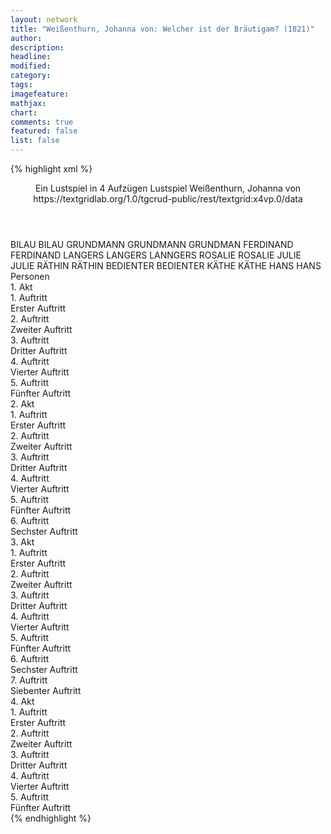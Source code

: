 ```yaml
---
layout: network
title: "Weißenthurn, Johanna von: Welcher ist der Bräutigam? (1821)"
author:
description:
headline:
modified:
category:
tags:
imagefeature:
mathjax:
chart:
comments: true
featured: false
list: false
---
```

{% highlight xml %}
<?xml-model href="https://raw.githubusercontent.com/DLiNa/project/master/rules/lina.rnc"?><?xml-model href="https://raw.githubusercontent.com/DLiNa/project/master/rules/lina.sch"?>
<play xmlns="http://lina.digital">
  <header>
    <title>Welcher ist der Bräutigam?</title>
    <subtitle>Ein Lustspiel in 4 Aufzügen</subtitle>
    <genretitle>Lustspiel</genretitle>
    <author>Weißenthurn, Johanna von</author>
    <date type="print" when="1821"/>
    <date type="premiere"/>
    <date type="written"/>
    <source>https://textgridlab.org/1.0/tgcrud-public/rest/textgrid:x4vp.0/data</source>
  </header>
  <personae>
    <character>
      <name>BILAU</name>
      <alias xml:id="bilau">
        <name>BILAU</name>
      </alias>
    </character>
    <character>
      <name>GRUNDMANN</name>
      <alias xml:id="grundmann">
        <name>GRUNDMANN</name>
      </alias>
      <alias xml:id="grundman">
        <name>GRUNDMAN</name>
      </alias>
    </character>
    <character>
      <name>FERDINAND</name>
      <alias xml:id="ferdinand">
        <name>FERDINAND</name>
      </alias>
    </character>
    <character>
      <name>LANGERS</name>
      <alias xml:id="langers">
        <name>LANGERS</name>
      </alias>
      <alias xml:id="lanngers">
        <name>LANNGERS</name>
      </alias>
    </character>
    <character>
      <name>ROSALIE</name>
      <alias xml:id="rosalie">
        <name>ROSALIE</name>
      </alias>
    </character>
    <character>
      <name>JULIE</name>
      <alias xml:id="julie">
        <name>JULIE</name>
      </alias>
    </character>
    <character>
      <name>RÄTHIN</name>
      <alias xml:id="räthin">
        <name>RÄTHIN</name>
      </alias>
    </character>
    <character>
      <name>BEDIENTER</name>
      <alias xml:id="bedienter">
        <name>BEDIENTER</name>
      </alias>
    </character>
    <character>
      <name>KÄTHE</name>
      <alias xml:id="käthe">
        <name>KÄTHE</name>
      </alias>
    </character>
    <character>
      <name>HANS</name>
      <alias xml:id="hans">
        <name>HANS</name>
      </alias>
    </character>
  </personae>
  <text>
    <div>
      <head>Personen</head>
    </div>
    <div>
      <head>1. Akt</head>
      <div>
        <head>1. Auftritt</head>
        <div>
          <head>Erster Auftritt</head>
          <sp who="#bilau">
            <amount n="20" unit="speech_acts"/>
            <amount n="600" unit="words"/>
            <amount n="12" unit="lines"/>
            <amount n="3315" unit="chars"/>
          </sp>
          <sp who="#grundmann">
            <amount n="18" unit="speech_acts"/>
            <amount n="315" unit="words"/>
            <amount n="12" unit="lines"/>
            <amount n="1782" unit="chars"/>
          </sp>
          <sp who="#ferdinand">
            <amount n="1" unit="speech_acts"/>
            <amount n="3" unit="words"/>
            <amount n="1" unit="lines"/>
            <amount n="22" unit="chars"/>
          </sp>
        </div>
      </div>
      <div>
        <head>2. Auftritt</head>
        <div>
          <head>Zweiter Auftritt</head>
          <sp who="#ferdinand">
            <amount n="21" unit="speech_acts"/>
            <amount n="96" unit="words"/>
            <amount n="20" unit="lines"/>
            <amount n="445" unit="chars"/>
          </sp>
          <sp who="#bilau">
            <amount n="19" unit="speech_acts"/>
            <amount n="500" unit="words"/>
            <amount n="11" unit="lines"/>
            <amount n="2742" unit="chars"/>
          </sp>
          <sp who="#grundmann">
            <amount n="2" unit="speech_acts"/>
            <amount n="8" unit="words"/>
            <amount n="2" unit="lines"/>
            <amount n="37" unit="chars"/>
          </sp>
        </div>
      </div>
      <div>
        <head>3. Auftritt</head>
        <div>
          <head>Dritter Auftritt</head>
          <sp who="#grundmann">
            <amount n="34" unit="speech_acts"/>
            <amount n="301" unit="words"/>
            <amount n="31" unit="lines"/>
            <amount n="1621" unit="chars"/>
          </sp>
          <sp who="#ferdinand">
            <amount n="34" unit="speech_acts"/>
            <amount n="297" unit="words"/>
            <amount n="31" unit="lines"/>
            <amount n="1541" unit="chars"/>
          </sp>
        </div>
      </div>
      <div>
        <head>4. Auftritt</head>
        <div>
          <head>Vierter Auftritt</head>
          <sp who="#langers">
            <amount n="33" unit="speech_acts"/>
            <amount n="1244" unit="words"/>
            <amount n="14" unit="lines"/>
            <amount n="6732" unit="chars"/>
          </sp>
          <sp who="#ferdinand">
            <amount n="32" unit="speech_acts"/>
            <amount n="311" unit="words"/>
            <amount n="31" unit="lines"/>
            <amount n="1590" unit="chars"/>
          </sp>
        </div>
      </div>
      <div>
        <head>5. Auftritt</head>
        <div>
          <head>Fünfter Auftritt</head>
          <sp who="#grundmann">
            <amount n="4" unit="speech_acts"/>
            <amount n="55" unit="words"/>
            <amount n="3" unit="lines"/>
            <amount n="292" unit="chars"/>
          </sp>
          <sp who="#ferdinand">
            <amount n="3" unit="speech_acts"/>
            <amount n="35" unit="words"/>
            <amount n="2" unit="lines"/>
            <amount n="183" unit="chars"/>
          </sp>
        </div>
      </div>
    </div>
    <div>
      <head>2. Akt</head>
      <div>
        <head>1. Auftritt</head>
        <div>
          <head>Erster Auftritt</head>
          <sp who="#rosalie">
            <amount n="13" unit="speech_acts"/>
            <amount n="482" unit="words"/>
            <amount n="5" unit="lines"/>
            <amount n="2613" unit="chars"/>
          </sp>
          <sp who="#julie">
            <amount n="12" unit="speech_acts"/>
            <amount n="120" unit="words"/>
            <amount n="11" unit="lines"/>
            <amount n="642" unit="chars"/>
          </sp>
        </div>
      </div>
      <div>
        <head>2. Auftritt</head>
        <div>
          <head>Zweiter Auftritt</head>
          <sp who="#räthin">
            <amount n="9" unit="speech_acts"/>
            <amount n="345" unit="words"/>
            <amount n="3" unit="lines"/>
            <amount n="2092" unit="chars"/>
          </sp>
          <sp who="#rosalie">
            <amount n="7" unit="speech_acts"/>
            <amount n="193" unit="words"/>
            <amount n="5" unit="lines"/>
            <amount n="1007" unit="chars"/>
          </sp>
          <sp who="#julie">
            <amount n="1" unit="speech_acts"/>
            <amount n="4" unit="words"/>
            <amount n="1" unit="lines"/>
            <amount n="21" unit="chars"/>
          </sp>
        </div>
      </div>
      <div>
        <head>3. Auftritt</head>
        <div>
          <head>Dritter Auftritt</head>
          <sp who="#bedienter">
            <amount n="1" unit="speech_acts"/>
            <amount n="20" unit="words"/>
            <amount n="114" unit="chars"/>
          </sp>
          <sp who="#räthin">
            <amount n="2" unit="speech_acts"/>
            <amount n="42" unit="words"/>
            <amount n="1" unit="lines"/>
            <amount n="213" unit="chars"/>
          </sp>
          <sp who="#rosalie">
            <amount n="2" unit="speech_acts"/>
            <amount n="18" unit="words"/>
            <amount n="2" unit="lines"/>
            <amount n="91" unit="chars"/>
          </sp>
          <sp who="#julie">
            <amount n="1" unit="speech_acts"/>
            <amount n="4" unit="words"/>
            <amount n="1" unit="lines"/>
            <amount n="11" unit="chars"/>
          </sp>
        </div>
      </div>
      <div>
        <head>4. Auftritt</head>
        <div>
          <head>Vierter Auftritt</head>
          <sp who="#grundmann">
            <amount n="20" unit="speech_acts"/>
            <amount n="608" unit="words"/>
            <amount n="13" unit="lines"/>
            <amount n="3712" unit="chars"/>
          </sp>
          <sp who="#räthin">
            <amount n="29" unit="speech_acts"/>
            <amount n="336" unit="words"/>
            <amount n="25" unit="lines"/>
            <amount n="1772" unit="chars"/>
          </sp>
          <sp who="#rosalie">
            <amount n="24" unit="speech_acts"/>
            <amount n="488" unit="words"/>
            <amount n="18" unit="lines"/>
            <amount n="2604" unit="chars"/>
          </sp>
          <sp who="#grundman">
            <amount n="1" unit="speech_acts"/>
            <amount n="10" unit="words"/>
            <amount n="1" unit="lines"/>
            <amount n="51" unit="chars"/>
          </sp>
          <sp who="#julie">
            <amount n="1" unit="speech_acts"/>
          </sp>
        </div>
      </div>
      <div>
        <head>5. Auftritt</head>
        <div>
          <head>Fünfter Auftritt</head>
          <sp who="#bedienter">
            <amount n="2" unit="speech_acts"/>
            <amount n="12" unit="words"/>
            <amount n="2" unit="lines"/>
            <amount n="53" unit="chars"/>
          </sp>
          <sp who="#rosalie">
            <amount n="25" unit="speech_acts"/>
            <amount n="206" unit="words"/>
            <amount n="23" unit="lines"/>
            <amount n="1071" unit="chars"/>
          </sp>
          <sp who="#räthin">
            <amount n="8" unit="speech_acts"/>
            <amount n="114" unit="words"/>
            <amount n="7" unit="lines"/>
            <amount n="616" unit="chars"/>
          </sp>
          <sp who="#ferdinand">
            <amount n="19" unit="speech_acts"/>
            <amount n="129" unit="words"/>
            <amount n="18" unit="lines"/>
            <amount n="671" unit="chars"/>
          </sp>
          <sp who="#langers">
            <amount n="28" unit="speech_acts"/>
            <amount n="342" unit="words"/>
            <amount n="24" unit="lines"/>
            <amount n="1855" unit="chars"/>
          </sp>
          <sp who="#lanngers">
            <amount n="1" unit="speech_acts"/>
            <amount n="72" unit="words"/>
            <amount n="404" unit="chars"/>
          </sp>
        </div>
      </div>
      <div>
        <head>6. Auftritt</head>
        <div>
          <head>Sechster Auftritt</head>
          <sp who="#ferdinand">
            <amount n="14" unit="speech_acts"/>
            <amount n="257" unit="words"/>
            <amount n="11" unit="lines"/>
            <amount n="1348" unit="chars"/>
          </sp>
          <sp who="#langers">
            <amount n="27" unit="speech_acts"/>
            <amount n="585" unit="words"/>
            <amount n="18" unit="lines"/>
            <amount n="3272" unit="chars"/>
          </sp>
          <sp who="#rosalie">
            <amount n="18" unit="speech_acts"/>
            <amount n="148" unit="words"/>
            <amount n="16" unit="lines"/>
            <amount n="716" unit="chars"/>
          </sp>
          <sp who="#julie">
            <amount n="4" unit="speech_acts"/>
            <amount n="36" unit="words"/>
            <amount n="4" unit="lines"/>
            <amount n="168" unit="chars"/>
          </sp>
        </div>
      </div>
    </div>
    <div>
      <head>3. Akt</head>
      <div>
        <head>1. Auftritt</head>
        <div>
          <head>Erster Auftritt</head>
          <sp who="#bilau">
            <amount n="17" unit="speech_acts"/>
            <amount n="424" unit="words"/>
            <amount n="12" unit="lines"/>
            <amount n="2224" unit="chars"/>
          </sp>
          <sp who="#grundmann">
            <amount n="16" unit="speech_acts"/>
            <amount n="118" unit="words"/>
            <amount n="15" unit="lines"/>
            <amount n="608" unit="chars"/>
          </sp>
        </div>
      </div>
      <div>
        <head>2. Auftritt</head>
        <div>
          <head>Zweiter Auftritt</head>
          <sp who="#grundmann">
            <amount n="17" unit="speech_acts"/>
            <amount n="142" unit="words"/>
            <amount n="14" unit="lines"/>
            <amount n="790" unit="chars"/>
          </sp>
          <sp who="#käthe">
            <amount n="21" unit="speech_acts"/>
            <amount n="363" unit="words"/>
            <amount n="13" unit="lines"/>
            <amount n="1795" unit="chars"/>
          </sp>
          <sp who="#bilau">
            <amount n="20" unit="speech_acts"/>
            <amount n="203" unit="words"/>
            <amount n="18" unit="lines"/>
            <amount n="1017" unit="chars"/>
          </sp>
        </div>
      </div>
      <div>
        <head>3. Auftritt</head>
        <div>
          <head>Dritter Auftritt</head>
          <sp who="#bilau">
            <amount n="25" unit="speech_acts"/>
            <amount n="246" unit="words"/>
            <amount n="23" unit="lines"/>
            <amount n="1208" unit="chars"/>
          </sp>
          <sp who="#käthe">
            <amount n="24" unit="speech_acts"/>
            <amount n="573" unit="words"/>
            <amount n="14" unit="lines"/>
            <amount n="2912" unit="chars"/>
          </sp>
        </div>
      </div>
      <div>
        <head>4. Auftritt</head>
        <div>
          <head>Vierter Auftritt</head>
          <sp who="#grundmann">
            <amount n="11" unit="speech_acts"/>
            <amount n="69" unit="words"/>
            <amount n="11" unit="lines"/>
            <amount n="358" unit="chars"/>
          </sp>
          <sp who="#bilau">
            <amount n="11" unit="speech_acts"/>
            <amount n="276" unit="words"/>
            <amount n="7" unit="lines"/>
            <amount n="1544" unit="chars"/>
          </sp>
        </div>
      </div>
      <div>
        <head>5. Auftritt</head>
        <div>
          <head>Fünfter Auftritt</head>
          <sp who="#grundmann">
            <amount n="15" unit="speech_acts"/>
            <amount n="80" unit="words"/>
            <amount n="14" unit="lines"/>
            <amount n="398" unit="chars"/>
          </sp>
          <sp who="#käthe">
            <amount n="15" unit="speech_acts"/>
            <amount n="328" unit="words"/>
            <amount n="9" unit="lines"/>
            <amount n="1594" unit="chars"/>
          </sp>
        </div>
      </div>
      <div>
        <head>6. Auftritt</head>
        <div>
          <head>Sechster Auftritt</head>
          <sp who="#ferdinand">
            <amount n="10" unit="speech_acts"/>
            <amount n="154" unit="words"/>
            <amount n="9" unit="lines"/>
            <amount n="790" unit="chars"/>
          </sp>
          <sp who="#grundmann">
            <amount n="15" unit="speech_acts"/>
            <amount n="137" unit="words"/>
            <amount n="14" unit="lines"/>
            <amount n="710" unit="chars"/>
          </sp>
          <sp who="#käthe">
            <amount n="11" unit="speech_acts"/>
            <amount n="269" unit="words"/>
            <amount n="10" unit="lines"/>
            <amount n="1307" unit="chars"/>
          </sp>
        </div>
      </div>
      <div>
        <head>7. Auftritt</head>
        <div>
          <head>Siebenter Auftritt</head>
          <sp who="#ferdinand">
            <amount n="33" unit="speech_acts"/>
            <amount n="271" unit="words"/>
            <amount n="29" unit="lines"/>
            <amount n="1404" unit="chars"/>
          </sp>
          <sp who="#langers">
            <amount n="33" unit="speech_acts"/>
            <amount n="699" unit="words"/>
            <amount n="23" unit="lines"/>
            <amount n="3634" unit="chars"/>
          </sp>
        </div>
      </div>
    </div>
    <div>
      <head>4. Akt</head>
      <div>
        <head>1. Auftritt</head>
        <div>
          <head>Erster Auftritt</head>
          <sp who="#julie">
            <amount n="21" unit="speech_acts"/>
            <amount n="115" unit="words"/>
            <amount n="20" unit="lines"/>
            <amount n="575" unit="chars"/>
          </sp>
          <sp who="#rosalie">
            <amount n="21" unit="speech_acts"/>
            <amount n="397" unit="words"/>
            <amount n="12" unit="lines"/>
            <amount n="2166" unit="chars"/>
          </sp>
        </div>
      </div>
      <div>
        <head>2. Auftritt</head>
        <div>
          <head>Zweiter Auftritt</head>
          <sp who="#langers">
            <amount n="52" unit="speech_acts"/>
            <amount n="1074" unit="words"/>
            <amount n="36" unit="lines"/>
            <amount n="5798" unit="chars"/>
          </sp>
          <sp who="#rosalie">
            <amount n="23" unit="speech_acts"/>
            <amount n="327" unit="words"/>
            <amount n="17" unit="lines"/>
            <amount n="1861" unit="chars"/>
          </sp>
          <sp who="#julie">
            <amount n="44" unit="speech_acts"/>
            <amount n="418" unit="words"/>
            <amount n="36" unit="lines"/>
            <amount n="2228" unit="chars"/>
          </sp>
          <sp who="#ferdinand">
            <amount n="16" unit="speech_acts"/>
            <amount n="70" unit="words"/>
            <amount n="16" unit="lines"/>
            <amount n="341" unit="chars"/>
          </sp>
          <sp who="#rosalie #julie">
            <amount n="1" unit="speech_acts"/>
            <amount n="1" unit="words"/>
            <amount n="1" unit="lines"/>
            <amount n="4" unit="chars"/>
          </sp>
          <sp who="#rosalie #ferdinand">
            <amount n="1" unit="speech_acts"/>
            <amount n="4" unit="words"/>
            <amount n="1" unit="lines"/>
            <amount n="17" unit="chars"/>
          </sp>
        </div>
      </div>
      <div>
        <head>3. Auftritt</head>
        <div>
          <head>Dritter Auftritt</head>
          <sp who="#ferdinand">
            <amount n="5" unit="speech_acts"/>
            <amount n="74" unit="words"/>
            <amount n="4" unit="lines"/>
            <amount n="340" unit="chars"/>
          </sp>
          <sp who="#langers">
            <amount n="5" unit="speech_acts"/>
            <amount n="63" unit="words"/>
            <amount n="4" unit="lines"/>
            <amount n="313" unit="chars"/>
          </sp>
        </div>
      </div>
      <div>
        <head>4. Auftritt</head>
        <div>
          <head>Vierter Auftritt</head>
          <sp who="#räthin">
            <amount n="4" unit="speech_acts"/>
            <amount n="44" unit="words"/>
            <amount n="3" unit="lines"/>
            <amount n="224" unit="chars"/>
          </sp>
          <sp who="#julie">
            <amount n="3" unit="speech_acts"/>
            <amount n="3" unit="words"/>
            <amount n="1" unit="lines"/>
            <amount n="16" unit="chars"/>
          </sp>
          <sp who="#langers">
            <amount n="8" unit="speech_acts"/>
            <amount n="220" unit="words"/>
            <amount n="2" unit="lines"/>
            <amount n="1161" unit="chars"/>
          </sp>
          <sp who="#ferdinand">
            <amount n="2" unit="speech_acts"/>
            <amount n="16" unit="words"/>
            <amount n="2" unit="lines"/>
            <amount n="138" unit="chars"/>
          </sp>
          <sp who="#rosalie">
            <amount n="1" unit="speech_acts"/>
            <amount n="2" unit="words"/>
            <amount n="1" unit="lines"/>
            <amount n="9" unit="chars"/>
          </sp>
          <sp who="#ferdinand #rosalie">
            <amount n="1" unit="speech_acts"/>
            <amount n="1" unit="words"/>
            <amount n="1" unit="lines"/>
            <amount n="4" unit="chars"/>
          </sp>
          <sp who="#julie #langers #ferdinand #rosalie">
            <amount n="1" unit="speech_acts"/>
            <amount n="12" unit="words"/>
            <amount n="1" unit="lines"/>
            <amount n="52" unit="chars"/>
          </sp>
        </div>
      </div>
      <div>
        <head>5. Auftritt</head>
        <div>
          <head>Fünfter Auftritt</head>
          <sp who="#bilau">
            <amount n="19" unit="speech_acts"/>
            <amount n="416" unit="words"/>
            <amount n="15" unit="lines"/>
            <amount n="2127" unit="chars"/>
          </sp>
          <sp who="#ferdinand">
            <amount n="5" unit="speech_acts"/>
            <amount n="29" unit="words"/>
            <amount n="5" unit="lines"/>
            <amount n="140" unit="chars"/>
          </sp>
          <sp who="#langers">
            <amount n="2" unit="speech_acts"/>
            <amount n="13" unit="words"/>
            <amount n="2" unit="lines"/>
            <amount n="67" unit="chars"/>
          </sp>
          <sp who="#grundmann">
            <amount n="3" unit="speech_acts"/>
            <amount n="11" unit="words"/>
            <amount n="3" unit="lines"/>
            <amount n="58" unit="chars"/>
          </sp>
          <sp who="#käthe #rosalie #ferdinand #langers #julie">
            <amount n="3" unit="speech_acts"/>
            <amount n="6" unit="words"/>
            <amount n="3" unit="lines"/>
            <amount n="30" unit="chars"/>
          </sp>
          <sp who="#käthe">
            <amount n="10" unit="speech_acts"/>
            <amount n="80" unit="words"/>
            <amount n="10" unit="lines"/>
            <amount n="390" unit="chars"/>
          </sp>
          <sp who="#hans">
            <amount n="2" unit="speech_acts"/>
            <amount n="7" unit="words"/>
            <amount n="2" unit="lines"/>
            <amount n="35" unit="chars"/>
          </sp>
          <sp who="#hans #käthe #rosalie #ferdinand #langers #julie">
            <amount n="1" unit="speech_acts"/>
            <amount n="4" unit="words"/>
            <amount n="1" unit="lines"/>
            <amount n="24" unit="chars"/>
          </sp>
          <sp who="#räthin">
            <amount n="1" unit="speech_acts"/>
            <amount n="7" unit="words"/>
            <amount n="1" unit="lines"/>
            <amount n="32" unit="chars"/>
          </sp>
          <sp who="#rosalie #julie">
            <amount n="1" unit="speech_acts"/>
            <amount n="3" unit="words"/>
            <amount n="1" unit="lines"/>
            <amount n="12" unit="chars"/>
          </sp>
          <sp who="#langers #ferdinand">
            <amount n="1" unit="speech_acts"/>
            <amount n="3" unit="words"/>
            <amount n="1" unit="lines"/>
            <amount n="11" unit="chars"/>
          </sp>
        </div>
      </div>
    </div>
  </text>
</play>
{% endhighlight %}